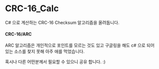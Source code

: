# CRC-16_Calc
C# 으로 계산하는 CRC-16 Checksum 알고리즘을 올려둡니다.

#### CRC-16/ARC
ARC 알고리즘은 개인적으로 포인트를 모르는 것도 있고 구글링을 해도 c# 으로 되어 있는 소스를 찾지 못해 아주 애를 먹었습니다.

혹시나 다른 어떤분께서 필요할 수 있으니 공유 합니다. :)

